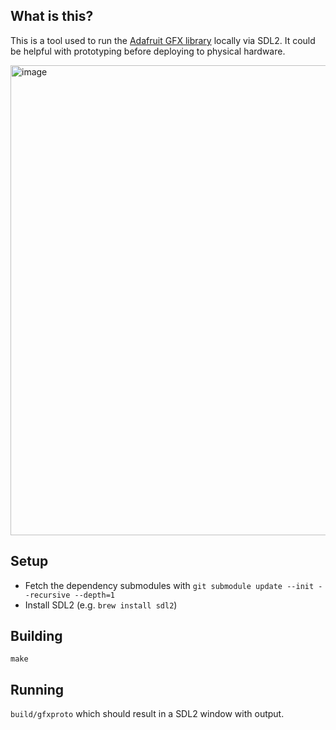 ## What is this?

This is a tool used to run the [Adafruit GFX library](https://learn.adafruit.com/adafruit-gfx-graphics-library) locally via SDL2. It could be helpful with prototyping before deploying to physical hardware.

<img width="752" alt="image" src="https://github.com/twstokes/gfx-proto/assets/2092798/fd852f5d-a8d7-4000-a25d-c6acd17d6de8">

## Setup

- Fetch the dependency submodules with `git submodule update --init --recursive --depth=1`
- Install SDL2 (e.g. `brew install sdl2`)

## Building

`make`

## Running

`build/gfxproto` which should result in a SDL2 window with output.
